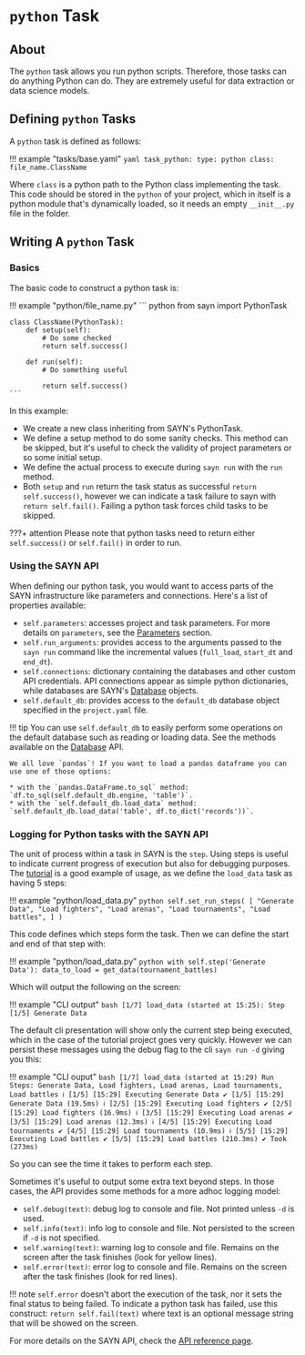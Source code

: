# `python` Task

## About

The `python` task allows you run python scripts. Therefore, those tasks can do anything Python can
do. They are extremely useful for data extraction or data science models.

## Defining `python` Tasks

A `python` task is defined as follows:

!!! example "tasks/base.yaml"
    ```yaml
    task_python:
      type: python
      class: file_name.ClassName
    ```

Where `class` is a python path to the Python class implementing the task. This code should be stored in the
`python` of your project, which in itself is a python module that's dynamically loaded, so it needs an empty
`__init__.py` file in the folder.

## Writing A `python` Task

### Basics

The basic code to construct a python task is:

!!! example "python/file_name.py"
    ``` python
    from sayn import PythonTask

    class ClassName(PythonTask):
        def setup(self):
            # Do some checked
            return self.success()

        def run(self):
            # Do something useful

            return self.success()
    ```

In this example:

* We create a new class inheriting from SAYN's PythonTask.
* We define a setup method to do some sanity checks. This method can be skipped, but it's
  useful to check the validity of project parameters or so some initial setup.
* We define the actual process to execute during `sayn run` with the `run` method.
* Both `setup` and `run` return the task status as successful `return self.success()`, however
  we can indicate a task failure to sayn with `return self.fail()`. Failing a python task
  forces child tasks to be skipped.

???+ attention
     Please note that python tasks need to return either `self.success()` or `self.fail()` in order to run.

### Using the SAYN API

When defining our python task, you would want to access parts of the SAYN infrastructure like
parameters and connections. Here's a list of properties available:

* `self.parameters`: accesses project and task parameters. For more details on `parameters`,
  see the [Parameters](../parameters.md) section.
* `self.run_arguments`: provides access to the arguments passed to the `sayn run` command like
  the incremental values (`full_load`, `start_dt` and `end_dt`).
* `self.connections`: dictionary containing the databases and other custom API credentials. API
  connections appear as simple python dictionaries, while databases are SAYN's [Database](../api/database.md)
  objects.
* `self.default_db`: provides access to the `default_db` database object specified in the `project.yaml` file.

!!! tip
    You can use `self.default_db` to easily perform some operations on the default database such as reading or loading data. See the methods available on the [Database](../api/database.md) API.

    We all love `pandas`! If you want to load a pandas dataframe you can use one of those options:

    * with the `pandas.DataFrame.to_sql` method: `df.to_sql(self.default_db.engine, 'table')`.
    * with the `self.default_db.load_data` method: `self.default_db.load_data('table', df.to_dict('records'))`.

### Logging for Python tasks with the SAYN API

The unit of process within a task in SAYN is the `step`. Using steps is useful to indicate current
progress of execution but also for debugging purposes. The [tutorial](../tutorials/tutorial_part1.md)
is a good example of usage, as we define the `load_data` task as having 5 steps:

!!! example "python/load_data.py"
    ```python
       self.set_run_steps(
           [
               "Generate Data",
               "Load fighters",
               "Load arenas",
               "Load tournaments",
               "Load battles",
           ]
       )
    ```

This code defines which steps form the task. Then we can define the start and end
of that step with:

!!! example "python/load_data.py"
    ```python
    with self.step('Generate Data'):
        data_to_load = get_data(tournament_battles)
    ```

Which will output the following on the screen:

!!! example "CLI output"
    ```bash
    [1/7] load_data (started at 15:25): Step [1/5] Generate Data
    ```

The default cli presentation will show only the current step being executed, which in the
case of the tutorial project goes very quickly. However we can persist these messages using
the debug flag to the cli `sayn run -d` giving you this:

!!! example "CLI ouput"
    ```bash
    [1/7] load_data (started at 15:29)
      Run Steps: Generate Data, Load fighters, Load arenas, Load tournaments, Load battles
      ℹ [1/5] [15:29] Executing Generate Data
      ✔ [1/5] [15:29] Generate Data (19.5ms)
      ℹ [2/5] [15:29] Executing Load fighters
      ✔ [2/5] [15:29] Load fighters (16.9ms)
      ℹ [3/5] [15:29] Executing Load arenas
      ✔ [3/5] [15:29] Load arenas (12.3ms)
      ℹ [4/5] [15:29] Executing Load tournaments
      ✔ [4/5] [15:29] Load tournaments (10.9ms)
      ℹ [5/5] [15:29] Executing Load battles
      ✔ [5/5] [15:29] Load battles (210.3ms)
    ✔ Took (273ms)
    ```

So you can see the time it takes to perform each step.

Sometimes it's useful to output some extra text beyond steps. In those cases, the API provides
some methods for a more adhoc logging model:

* `self.debug(text)`: debug log to console and file. Not printed unless `-d` is used.
* `self.info(text)`: info log to console and file. Not persisted to the screen if `-d` is not specified.
* `self.warning(text)`: warning log to console and file. Remains on the screen after the task finishes (look for yellow lines).
* `self.error(text)`: error log to console and file. Remains on the screen after the task finishes (look for red lines).

!!! note
    `self.error` doesn't abort the execution of the task, nor it sets the final status to being failed.
    To indicate a python task has failed, use this construct: `return self.fail(text)` where text
    is an optional message string that will be showed on the screen.

For more details on the SAYN API, check the [API reference page](../api/python_task.md).
